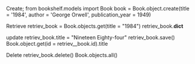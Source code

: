 Create;
from bookshelf.models import Book
book = Book.object.create(title = '1984', author = 'George Orwell', publication_year = 1949)

<!-- # Expected output: <Book: 1984> -->

Retrieve 
retriev_book = Book.objects.get(title = "1984")
retriev_book.__dict__
<!-- {'id': 1, 'title': '1984', 'author': 'George Orwell', 'publication_year': 1949} -->

update
retriev_book.title = "Nineteen Eighty-four"
retriev_book.save()
Book.object.get(id = retriev__book.id).title

<!-- 'Nineteen Eighty-Four' -->

Delete
retriev_book.delete()
Book.objects.all()

<!-- <QuerySet []>
 -->